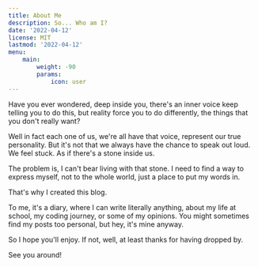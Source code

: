 ```yaml
---
title: About Me
description: So... Who am I?
date: '2022-04-12'
license: MIT
lastmod: '2022-04-12'
menu:
    main: 
        weight: -90
        params:
            icon: user
---
```


Have you ever wondered, deep inside you, there's an inner voice keep telling you to do this, but reality force you to do differently, the things that you don't really want?

Well in fact each one of us, we're all have that voice, represent our true personality. But it's not that we always have the chance to speak out loud. We feel stuck. As if there's a stone inside us. 

The problem is, I can't bear living with that stone. I need to find a way to express myself, not to the whole world, just a place to put my words in. 

That's why I created this blog.

To me, it's a diary, where I can write literally anything, about my life at school, my coding journey, or some of my opinions. You might sometimes find my posts too personal, but hey, it's mine anyway.

So I hope you'll enjoy. If not, well, at least thanks for having dropped by.

See you around!


